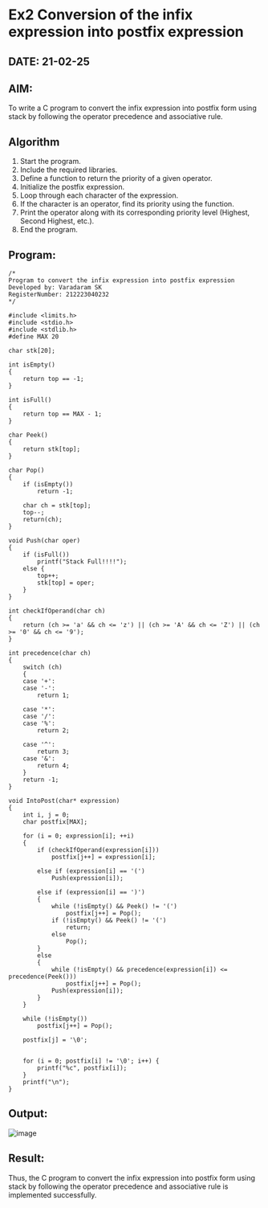 # Ex2 Conversion of the infix expression into postfix expression
## DATE: 21-02-25
## AIM:
To write a C program to convert the infix expression into postfix form using stack by following the operator precedence and associative rule.

## Algorithm
1. Start the program.  
2. Include the required libraries.  
3. Define a function to return the priority of a given operator.  
4. Initialize the postfix expression.  
5. Loop through each character of the expression.  
6. If the character is an operator, find its priority using the function.  
7. Print the operator along with its corresponding priority level (Highest, Second Highest, etc.).  
8. End the program.

## Program:
```
/*
Program to convert the infix expression into postfix expression
Developed by: Varadaram SK
RegisterNumber: 212223040232  
*/

#include <limits.h>
#include <stdio.h>
#include <stdlib.h>
#define MAX 20

char stk[20];

int isEmpty()  
{  
    return top == -1;  
}

int isFull()  
{  
    return top == MAX - 1;  
}

char Peek()  
{  
    return stk[top];  
}

char Pop()  
{  
    if (isEmpty())  
        return -1;  

    char ch = stk[top];  
    top--;  
    return(ch);  
}

void Push(char oper)  
{  
    if (isFull())  
        printf("Stack Full!!!!");  
    else {  
        top++;  
        stk[top] = oper;  
    }  
}

int checkIfOperand(char ch)   
{   
    return (ch >= 'a' && ch <= 'z') || (ch >= 'A' && ch <= 'Z') || (ch >= '0' && ch <= '9');   
}   

int precedence(char ch)   
{   
    switch (ch)   
    {   
    case '+':   
    case '-':   
        return 1;   
  
    case '*':   
    case '/':   
    case '%': 
        return 2;   
  
    case '^':   
        return 3;   
    case '&':  
        return 4;   
    }   
    return -1;   
}

void IntoPost(char* expression)   
{   
    int i, j = 0;
    char postfix[MAX];

    for (i = 0; expression[i]; ++i)   
    {   
        if (checkIfOperand(expression[i]))   
            postfix[j++] = expression[i];   
  
        else if (expression[i] == '(')   
            Push(expression[i]);   
  
        else if (expression[i] == ')')   
        {   
            while (!isEmpty() && Peek() != '(')   
                postfix[j++] = Pop();   
            if (!isEmpty() && Peek() != '(')   
                return; 
            else  
                Pop();   
        }  
        else   
        {   
            while (!isEmpty() && precedence(expression[i]) <= precedence(Peek()))   
                postfix[j++] = Pop();   
            Push(expression[i]);   
        }   
    }   
  
    while (!isEmpty())   
        postfix[j++] = Pop();   
  
    postfix[j] = '\0';  

    
    for (i = 0; postfix[i] != '\0'; i++) {
        printf("%c", postfix[i]);
    }
    printf("\n");
}

```
## Output:

![image](https://github.com/user-attachments/assets/93cb3e73-9a2b-4ce0-9f2e-e1694caff31f)


## Result:
Thus, the C program to convert the infix expression into postfix form using stack by following the operator precedence and associative rule is implemented successfully.
